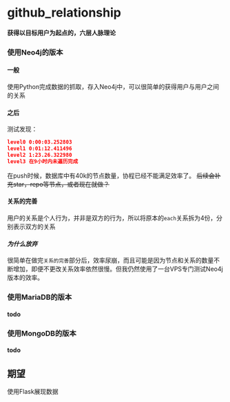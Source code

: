 # github_relationship
**获得以目标用户为起点的，六层人脉理论**

### 使用Neo4j的版本

#### 一般
使用Python完成数据的抓取，存入Neo4j中，可以很简单的获得用户与用户之间的关系

#### 之后

测试发现：
```json
level0 0:00:03.252803
level1 0:01:12.411496
level2 1:23.26.322980
level3 在9小时内未遍历完成
```
在push时候，数据库中有40k的节点数量，协程已经不能满足效率了。
~~后续会补充star，repo等节点，或者现在就做？~~

#### 关系的完善
用户的关系是个人行为，并非是双方的行为，所以将原本的```each```关系拆为4份，分别表示双方的关系

#### *为什么放弃*
很简单在做完```关系的完善```部分后，效率尿崩，而且可能是因为节点和关系的数量不断增加，即便不更改关系效率依然很慢。但我仍然使用了一台VPS专门测试Neo4j版本的效率。

### 使用MariaDB的版本
#### todo

### 使用MongoDB的版本
#### todo

## 期望
使用Flask展现数据

